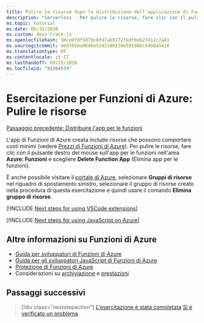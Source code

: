```yaml
---
title: Pulire le risorse dopo la distribuzione dell'applicazione di Funzioni di Azure
description: "Serverless - Per pulire le risorse, fare clic con il pulsante destro del mouse sull'app per le funzioni nell'area Azure: Funzioni e scegliere Delete Function App (Elimina app per le funzioni)."
ms.topic: tutorial
ms.date: 08/31/2020
ms.custom: devx-track-js
ms.openlocfilehash: 30ce0f0f5d79c6fd7a69172fbdfbeb27d12c7a81
ms.sourcegitcommit: 4dd392ea864be52421d0239e59198bc44b0a5a16
ms.translationtype: HT
ms.contentlocale: it-IT
ms.lasthandoff: 09/25/2020
ms.locfileid: "91364574"
---
```

# <a name="tutorial-for-azure-functions-clean-up-resources"></a>Esercitazione per Funzioni di Azure: Pulire le risorse

[Passaggio precedente: Distribuire l'app per le funzioni](tutorial-vscode-serverless-node-04.md)

L'app di Funzioni di Azure creata include risorse che possono comportare costi minimi (vedere [Prezzi di Funzioni di Azure](https://azure.microsoft.com/pricing/details/functions/)). Per pulire le risorse, fare clic con il pulsante destro del mouse sull'app per le funzioni nell'area **Azure: Funzioni** e scegliere **Delete Function App** (Elimina app per le funzioni).

È anche possibile visitare il [portale di Azure](https://portal.azure.com), selezionare **Gruppi di risorse** nel riquadro di spostamento sinistro, selezionare il gruppo di risorse creato nella procedura di questa esercitazione e quindi usare il comando **Elimina gruppo di risorse**.

[!INCLUDE [Next steps for using VSCode extensions](includes/tutorial-next-steps-vscode-extensions.md)]

[!INCLUDE [Next steps for using JavaScript on Azure](includes/tutorial-next-steps-js-azure.md)]

## <a name="learn-more-about-azure-functions"></a>Altre informazioni su Funzioni di Azure

* [Guida per sviluppatori di Funzioni di Azure](/azure/azure-functions/functions-reference)
* [Guida per gli sviluppatori JavaScript di Funzioni di Azure](/azure/azure-functions/functions-reference-node)
* [Protezione di Funzioni di Azure](/azure/azure-functions/security-concepts)
* Considerazioni su [archiviazione](/azure/azure-functions/storage-considerations) e [prestazioni](/azure/azure-functions/functions-best-practices)

## <a name="next-steps"></a>Passaggi successivi

> [!div class="nextstepaction"]
> [L'esercitazione è stata completata](node-howto-write-serverless-code.md) [Si è verificato un problema](https://www.research.net/r/PWZWZ52?tutorial=node-deployment-azurefunctions&step=clean-up-resources)